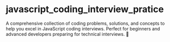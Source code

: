 # javascript_coding_interview_pratice
A comprehensive collection of coding problems, solutions, and concepts to help you excel in JavaScript coding interviews. Perfect for beginners and advanced developers preparing for technical interviews. 🚀
